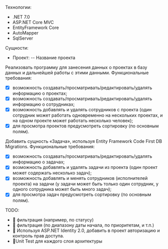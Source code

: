 Технологии:
- .NET 7.0
- ASP.NET Core MVC
- EntityFramework Core
- AutoMapper
- SqlServer

Сущности:
- Проект:
-- Название проекта

Реализовать программу для занесения данных о проектах в базу данных и дальнейшей работы
с этими данными.
Функциональные требования:
- [X] возможность создавать/просматривать/редактировать/удалять информацию о проектах;
- [X] возможность создавать/просматривать/редактировать/удалять информацию о сотрудниках;
- [X] возможность добавлять и удалять сотрудников c проекта (один сотрудник может работать одновременно на нескольких проектах, и на одном проекте может работать несколько человек);
- [X] для просмотра проектов предусмотреть сортировку (по основным полям).

Добавить сущность «Задача», используя Entity Framework Code First DB Migrations.
Функциональные требования:
- [X] возможность создавать/просматривать/редактировать/удалять информацию о задачах;
- [X] возможность добавлять и удалять задачи из проекта (один проект может содержать несколько задач);
- [X] возможность добавлять и менять сотрудников (исполнителей проекта) на задачи (у задачи может быть только один сотрудник, у одного сотрудника может быть много задач);
- [X] для просмотра задач предусмотреть сортировку (по основным полям).

TODO:
- 🔲 фильтрация (например, по статусу)
- 🔲 фильтрация (по диапазону даты начала, по приоритетам, и т.п.)
- 🔲 Используя ASP.NET Identity 2.0, добавить в проект авторизацию и контроль прав доступа.
- 🔲Unit Test для каждого слоя архитектуры
